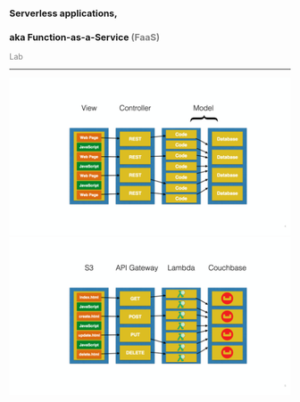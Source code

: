### Serverless applications, 
### aka Function-as-a-Service <span style="color:gray">(FaaS)</span>

<span style="color:gray">Lab</span>

---

![MVC](assets/2.png?raw=true)
![MVC - Serverless](assets/3.png?raw=true)
